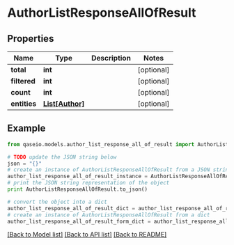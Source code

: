 # AuthorListResponseAllOfResult


## Properties

Name | Type | Description | Notes
------------ | ------------- | ------------- | -------------
**total** | **int** |  | [optional] 
**filtered** | **int** |  | [optional] 
**count** | **int** |  | [optional] 
**entities** | [**List[Author]**](Author.md) |  | [optional] 

## Example

```python
from qaseio.models.author_list_response_all_of_result import AuthorListResponseAllOfResult

# TODO update the JSON string below
json = "{}"
# create an instance of AuthorListResponseAllOfResult from a JSON string
author_list_response_all_of_result_instance = AuthorListResponseAllOfResult.from_json(json)
# print the JSON string representation of the object
print AuthorListResponseAllOfResult.to_json()

# convert the object into a dict
author_list_response_all_of_result_dict = author_list_response_all_of_result_instance.to_dict()
# create an instance of AuthorListResponseAllOfResult from a dict
author_list_response_all_of_result_form_dict = author_list_response_all_of_result.from_dict(author_list_response_all_of_result_dict)
```
[[Back to Model list]](../README.md#documentation-for-models) [[Back to API list]](../README.md#documentation-for-api-endpoints) [[Back to README]](../README.md)


